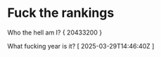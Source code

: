 # Fuck the rankings

Who the hell am I?
{ 20433200 }

What fucking year is it?
[ 2025-03-29T14:46:40Z ]
